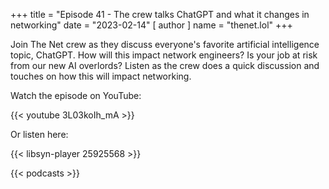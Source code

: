 +++
title = "Episode 41 - The crew talks ChatGPT and what it changes in networking"
date = "2023-02-14"
[ author ]
  name = "thenet.lol"
+++

Join The Net crew as they discuss everyone's favorite artificial intelligence
topic, ChatGPT. How will this impact network engineers? Is your job at risk
from our new AI overlords? Listen as the crew does a quick discussion and
touches on how this will impact networking.

Watch the episode on YouTube:

{{< youtube 3L03koIh_mA >}}

Or listen here:

{{< libsyn-player 25925568 >}}

{{< podcasts >}}
